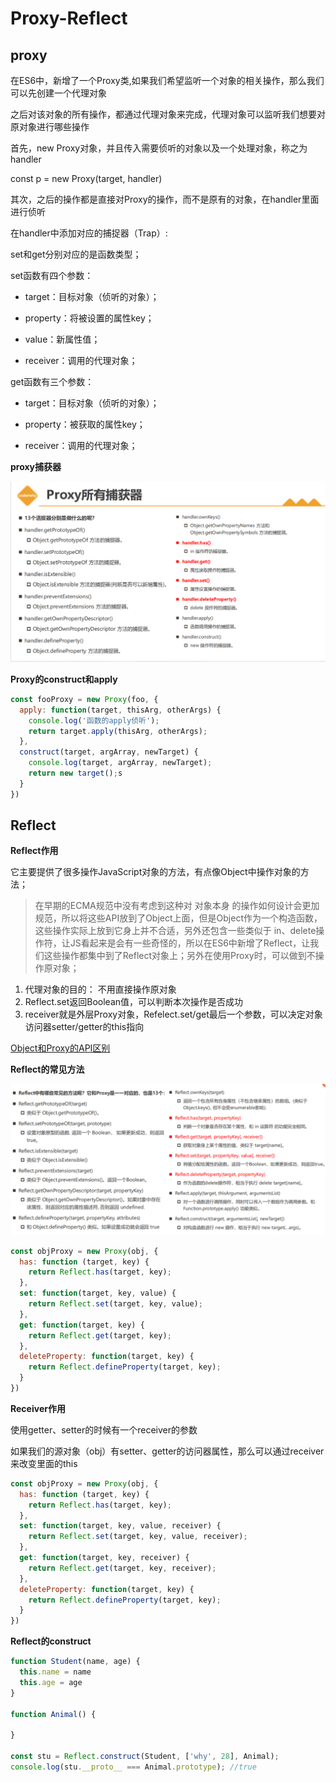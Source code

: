# Proxy-Reflect

## proxy   

在ES6中，新增了一个Proxy类,如果我们希望监听一个对象的相关操作，那么我们可以先创建一个代理对象    

之后对该对象的所有操作，都通过代理对象来完成，代理对象可以监听我们想要对原对象进行哪些操作     

首先，new Proxy对象，并且传入需要侦听的对象以及一个处理对象，称之为handler   

const p = new Proxy(target, handler)    

其次，之后的操作都是直接对Proxy的操作，而不是原有的对象，在handler里面进行侦听   

在handler中添加对应的捕捉器（Trap）:   

set和get分别对应的是函数类型；  

 set函数有四个参数：   

- target：目标对象（侦听的对象）；    

- property：将被设置的属性key；  

- value：新属性值；  

- receiver：调用的代理对象；    

 get函数有三个参数：  

- target：目标对象（侦听的对象）；  

- property：被获取的属性key；   

- receiver：调用的代理对象；   


<b>proxy捕获器</b>   

![proxy](./images/proxy-handler.png)   

<b>Proxy的construct和apply</b>       

```js
const fooProxy = new Proxy(foo, {
  apply: function(target, thisArg, otherArgs) {
    console.log('函数的apply侦听');
    return target.apply(thisArg, otherArgs);
  },
  construct(target, argArray, newTarget) {
    console.log(target, argArray, newTarget);
    return new target();s
  }
})
```

## Reflect  

<b>Reflect作用</b>   

它主要提供了很多操作JavaScript对象的方法，有点像Object中操作对象的方法；     

>在早期的ECMA规范中没有考虑到这种对 对象本身 的操作如何设计会更加规范，所以将这些API放到了Object上面，但是Object作为一个构造函数，这些操作实际上放到它身上并不合适，另外还包含一些类似于 in、delete操作符，让JS看起来是会有一些奇怪的，所以在ES6中新增了Reflect，让我们这些操作都集中到了Reflect对象上；另外在使用Proxy时，可以做到不操作原对象；     

1. 代理对象的目的： 不用直接操作原对象   
2. Reflect.set返回Boolean值，可以判断本次操作是否成功    
3. receiver就是外层Proxy对象，Refelect.set/get最后一个参数，可以决定对象访问器setter/getter的this指向      

[Object和Proxy的API区别](https://developer.mozilla.org/zh-CN/docs/Web/JavaScript/Reference/Global_Objects/Reflect/Comparing_Reflect_and_Object_methods)    


<b>Reflect的常见方法</b>    

![Reflect](./images/Reflect.png)  

```js
const objProxy = new Proxy(obj, {
  has: function (target, key) {
    return Reflect.has(target, key);
  },
  set: function(target, key, value) {
    return Reflect.set(target, key, value);
  },
  get: function(target, key) {
    return Reflect.get(target, key);
  },
  deleteProperty: function(target, key) {
    return Reflect.defineProperty(target, key);
  }
})
```  

<b>Receiver作用</b>   

使用getter、setter的时候有一个receiver的参数   

如果我们的源对象（obj）有setter、getter的访问器属性，那么可以通过receiver来改变里面的this    

```js
const objProxy = new Proxy(obj, {
  has: function (target, key) {
    return Reflect.has(target, key);
  },
  set: function(target, key, value, receiver) {
    return Reflect.set(target, key, value, receiver);
  },
  get: function(target, key, receiver) {
    return Reflect.get(target, key, receiver);
  },
  deleteProperty: function(target, key) {
    return Reflect.defineProperty(target, key);
  }
})
```

<b>Reflect的construct</b>   

```js
function Student(name, age) {
  this.name = name
  this.age = age
}

function Animal() {

}

const stu = Reflect.construct(Student, ['why', 28], Animal);
console.log(stu.__proto__ === Animal.prototype); //true
```



